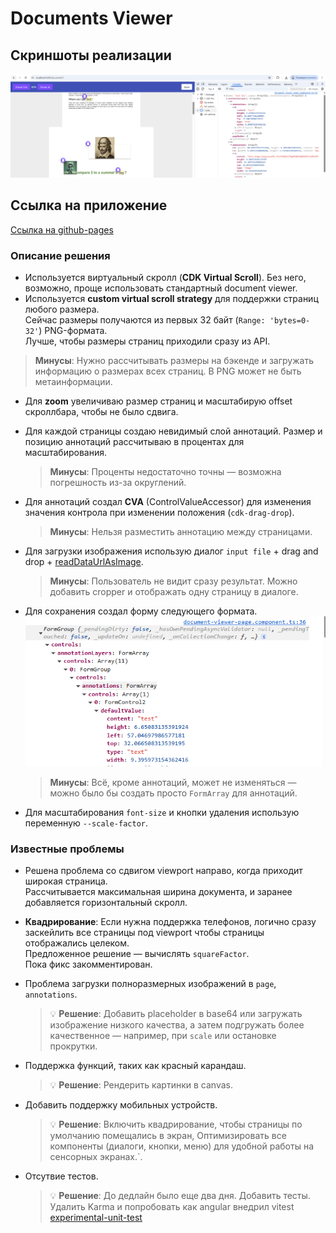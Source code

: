 # Documents Viewer

## Скриншоты реализации

![1.png](1.png)

## Ссылка на приложение

[Ссылка на github-pages](https://daniilmaslof.github.io/document-viewer)

### Описание решения

- Используется виртуальный скролл (**CDK Virtual Scroll**). Без него, возможно, проще использовать стандартный document viewer.
- Используется **custom virtual scroll strategy** для поддержки страниц любого размера.  
    Сейчас размеры получаются из первых 32 байт (`Range: 'bytes=0-32'`) PNG-формата.  
    Лучше, чтобы размеры страниц приходили сразу из API.
>  **Минусы**: Нужно рассчитывать размеры на бэкенде и загружать информацию о размерах всех страниц. В PNG может не быть метаинформации.

- Для **zoom** увеличиваю размер страниц и масштабирую offset скроллбара, чтобы не было сдвига.
- Для каждой страницы создаю невидимый слой аннотаций. Размер и позицию аннотаций рассчитываю в процентах для масштабирования.

  >  **Минусы**: Проценты недостаточно точны — возможна погрешность из-за округлений.

- Для аннотаций создал **CVA** (ControlValueAccessor) для изменения значения контрола при изменении положения (`cdk-drag-drop`).

  >  **Минусы**: Нельзя разместить аннотацию между страницами.
- Для загрузки изображения использую диалог `input file` + drag and drop + [readDataUrlAsImage](https://github.com/daniilmaslof/document-viewer/blob/master/projects/common/src/lib/core/utils/rxjs/read-data-url-as-image.ts).
  >  **Минусы**: Пользователь не видит сразу результат. Можно добавить cropper и отображать одну страницу в диалоге.


- Для сохранения создал форму следующего формата.
  ![2.png](2.png)
  >  **Минусы**: Всё, кроме аннотаций, может не изменяться — можно было бы создать просто `FormArray` для аннотаций.

- Для масштабирования `font-size` и кнопки удаления использую переменную `--scale-factor`.
### Известные проблемы
- Решена проблема со сдвигом viewport направо, когда приходит широкая страница.  
  Рассчитывается максимальная ширина документа, и заранее добавляется горизонтальный скролл.

- **Квадрирование**: Если нужна поддержка телефонов, логично сразу заскейлить все страницы под viewport чтобы страницы отображались целеком.  
  Предложенное решение — вычислять `squareFactor`.  
  Пока фикс закомментирован.

- Проблема загрузки полноразмерных изображений в `page`, `annotations`.

  > 💡 **Решение**: Добавить placeholder в base64 или загружать изображение низкого качества, а затем подгружать более качественное — например, при `scale` или остановке прокрутки.
- Поддержка функций, таких как красный карандаш.
  > 💡 **Решение**: Рендерить картинки в canvas.

- Добавить поддержку мобильных устройств.

  > 💡 **Решение**: Включить квадрирование, чтобы страницы по умолчанию помещались в экран, Оптимизировать все компоненты (диалоги, кнопки, меню) для удобной работы на сенсорных экранах.`.
- Отсутвие тестов.

  > 💡 **Решение**: До дедлайн было еще два дня. Добавить тесты. Удалить Karma и попробовать как angular внедрил vitest [experimental-unit-test](https://github.com/angular/angular/blob/main/adev/src/content/guide/testing/experimental-unit-test.md)
